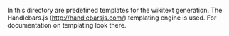 In this directory are predefined templates for the wikitext generation.
The Handlebars.js (http://handlebarsjs.com/) templating engine is used.
For documentation on templating look there.
